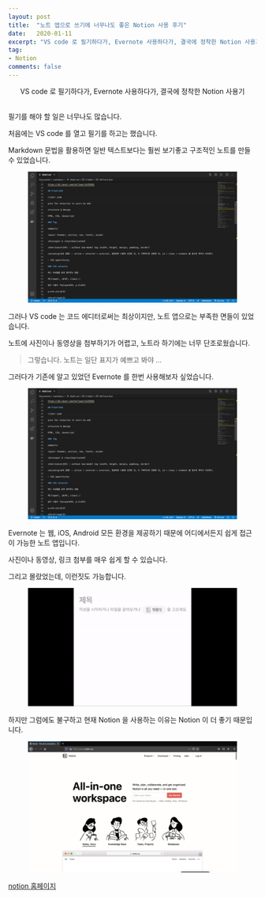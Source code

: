 ```yaml
---
layout: post
title:  "노트 앱으로 쓰기에 너무나도 좋은 Notion 사용 후기"
date:   2020-01-11
excerpt: "VS code 로 필기하다가, Evernote 사용하다가, 결국에 정착한 Notion 사용기"
tag:
- Notion
comments: false
---
```


<center>VS code 로 필기하다가, Evernote 사용하다가, 결국에 정착한 Notion 사용기</center><br>

필기를 해야 할 일은 너무나도 많습니다.

처음에는 VS code 를 열고 필기를 하고는 했습니다.

Markdown 문법을 활용하면 일반 텍스트보다는 훨씬 보기좋고 구조적인 노트를 만들 수 있었습니다.

<figure>
  <a href="https://raw.githubusercontent.com/woojin-hwang/woojin-hwang.github.io/master/_posts/img/notion/vscode.png"><img src="https://raw.githubusercontent.com/woojin-hwang/woojin-hwang.github.io/master/_posts/img/notion/vscode.png"></a>
</figure>

그러나 VS code 는 코드 에디터로써는 최상이지만, 노트 앱으로는 부족한 면들이 있었습니다.

노트에 사진이나 동영상을 첨부하기가 어렵고, 노트라 하기에는 너무 단조로웠습니다.

> 그렇습니다. 노트는 일단 표지가 예쁘고 봐야 ...

그러다가 기존에 알고 있었던 Evernote 를 한번 사용해보자 싶었습니다.

<figure>
  <a href="https://raw.githubusercontent.com/woojin-hwang/woojin-hwang.github.io/master/_posts/img/notion/vscode.png"><img src="https://raw.githubusercontent.com/woojin-hwang/woojin-hwang.github.io/master/_posts/img/notion/vscode.png"></a>
</figure>

Evernote 는 웹, iOS, Android 모든 환경을 제공하기 때문에 어디에서든지 쉽게 접근이 가능한 노트 앱입니다.

사진이나 동영상, 링크 첨부를 매우 쉽게 할 수 있습니다.

그리고 몰랐었는데, 이런짓도 가능합니다.

<figure>
  <a href="https://raw.githubusercontent.com/woojin-hwang/woojin-hwang.github.io/master/_posts/img/notion/evernote.gif"><img src="https://raw.githubusercontent.com/woojin-hwang/woojin-hwang.github.io/master/_posts/img/notion/evernote.gif"></a>
</figure>

하지만 그럼에도 불구하고 현재 Notion 을 사용하는 이유는 Notion 이 더 좋기 때문입니다.

<figure>
  <a href="https://www.notion.so"><img src="https://raw.githubusercontent.com/woojin-hwang/woojin-hwang.github.io/master/_posts/img/notion/notion.png"></a>
</figure>

[notion 홈페이지](https://www.notion.so)
